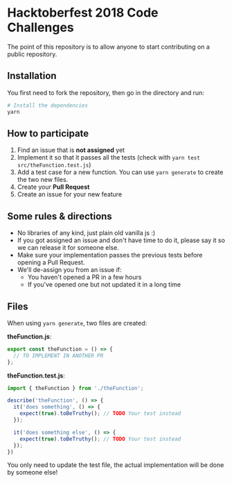 # Hacktoberfest 2018 Code Challenges

The point of this repository is to allow anyone to start contributing on a
public repository.

## Installation

You first need to fork the repository, then go in the directory and run:

```bash
# Install the dependencies
yarn
```

## How to participate

1. Find an issue that is **not assigned** yet
2. Implement it so that it passes all the tests (check with `yarn test src/theFunction.test.js`)
3. Add a test case for a new function. You can use `yarn generate` to create the two new files.
4. Create your **Pull Request**
5. Create an issue for your new feature

## Some rules & directions

- No libraries of any kind, just plain old vanilla js :)
- If you got assigned an issue and don't have time to do it, please say it so we can release it for someone else.
- Make sure your implementation passes the previous tests before opening a Pull Request.
- We'll de-assign you from an issue if:
  - You haven't opened a PR in a few hours
  - If you've opened one but not updated it in a long time

## Files

When using `yarn generate`, two files are created:

**theFunction.js**:

```js
export const theFunction = () => {
  // TO IMPLEMENT IN ANOTHER PR
};
```

**theFunction.test.js**:

```js
import { theFunction } from './theFunction';

describe('theFunction', () => {
  it('does something', () => {
    expect(true).toBeTruthy(); // TODO Your test instead
  });

  it('does something else', () => {
    expect(true).toBeTruthy(); // TODO Your test instead
  });
})
```

You only need to update the test file, the actual implementation will be done
by someone else!
